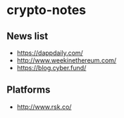 # crypto-notes

## News list
* https://dappdaily.com/
* http://www.weekinethereum.com/
* https://blog.cyber.fund/

## Platforms
* http://www.rsk.co/
